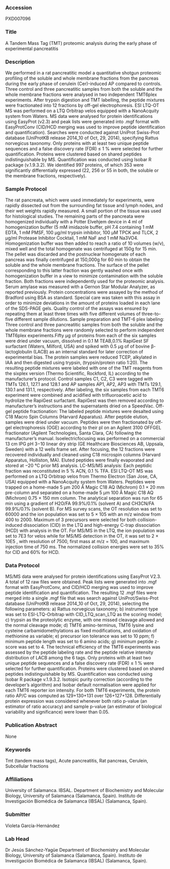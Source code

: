 ### Accession
PXD007096

### Title
A Tandem Mass Tag (TMT) proteomic analysis during the early phase of experimental pancreatitis

### Description
We performed in a rat pancreatitic model a quantitative shotgun proteomic profiling of the soluble and whole membrane fractions from the pancreas during the early phase of cerulein (Cer)-induced AP compared to controls. Three control and three pancreatitic samples from both the soluble and the whole membrane fractions were analysed in two independent TMT6plex experiments. After trypsin digestion and TMT labelling, the peptide mixtures were fractionated into 12 fractions by off-gel electrophoresis. ESI LTQ-OT MS was performed on a LTQ Orbitrap velos equipped with a NanoAcquity system from Waters. MS data were analysed for protein identifications using EasyProt (v2.3) and peak lists were generated into .mgf format with EasyProtConv (CID/HCD merging was used to improve peptide identification and quantification). Searches were conducted against UniProt Swiss-Prot database (UniProtKB release 2014_10 of Oct, 29, 2014), specifying Rattus norvegicus taxonomy. Only proteins with at least two unique peptide sequences and a false discovery rate (FDR) ≤ 1 % were selected for further quantification. Proteins were clustered based on shared peptides indistinguishable by MS. Quantification was conducted using Isobar R package (v.1.9.3.2). We identified 997 proteins, of which 353 were significantly differentially expressed (22, 256 or 55 in both, the soluble or the membrane fractions, respectively).

### Sample Protocol
The rat pancreata, which were used immediately for experiments, were rapidly dissected out from the surrounding fat tissue and lymph nodes, and their wet weights rapidly measured. A small portion of the tissue was used for histological studies. The remaining parts of the pancreata were homogenized individually with a Potter Elvehjem device in 4 ml of homogenization buffer (5 mM imidazole buffer, pH 7.4 containing 1 mM EDTA, 1 mM PMSF, 100 µg/ml trypsin inhibitor, 100 µM TPCK and TLCK, 2 µg/ml Protease Inhibitor Cocktail, 1 mM NaF and 1 mM Na3VO4. Homogenization buffer was then added to reach a ratio of 10 volumes (w/v), mixed well and the total homogenate was centrifuged at 150g for 15 min. The pellet was discarded and the postnuclear homogenate of each pancreas was finally centrifuged at 150,000g for 60 min to obtain the soluble and the whole membrane fractions. The surface of the pellet corresponding to this latter fraction was gently washed once with homogenization buffer in a view to minimize contamination with the soluble fraction. Both fractions were independently used for the proteomic analysis. Serum amylase was measured with a Gernon Star Modular Analyzer, as reported previously. Protein concentrations were assayed by the method of Bradford using BSA as standard. Special care was taken with this assay in order to minimize deviations in the amount of proteins loaded in each lane of the SDS-PAGE gels. Quality control of the assays was ensured by repeating them at least three times with five different volumes of three-to-five different sample dilutions.  Sample preparation and TMT-6 plex labeling: Three control and three pancreatitic samples from both the soluble and the whole membrane fractions were randomly selected to perform independent TMT6plex experiments.Fifty μg of proteins from each of the six samples were dried under vacuum, dissolved in 0.1 M TEAB,0.1% RapiGest SF surfactant (Waters, Milford, USA) and spiked with 0.5 µg  of of bovine β-lactoglobulin (LACB) as an internal standard for later correction of experimental bias. The protein samples were reduced TCEP, alkylated in IAA and then digested using trypsin, (trypsin/protein ratio 1:20). The resulting peptide mixtures were labeled with one of the TMT reagents from the sixplex version (Thermo Scientific, Rockford, IL) according to the manufacturer’s protocol. Control samples C1, C2, C3 were tagged with TMTs 126.1, 127.1 and 128.1 and AP samples AP1, AP2, AP3 with TMTs 129.1, 130.1 and 131.1, respectively. After labeling, the six samples from each TMT6 experiment were combined and acidified with trifluoroacetic acid to hydrolize the RapiGest surfactant. RapiGest was then removed according to manufacturer’s instructions and the supernatants dried on a SpeedVac.  Off-gel peptide fractionation: The labeled peptide mixtures were desalted using C18 Macro Spin Columns (Harvard Apparatus). After peptide elution, samples were dried under vacuum. Peptides were then fractionated by off-gel electrophoresis (OGE) according to their pI on an Agilent 3100 OFFGEL fractionator (Agilent Technologies, Santa Clara, CA) following the manufacturer’s manual. Isoelectricfocusing was performed on a commercial 13 cm IPG pH 3−10 linear dry strip (GE Healthcare Biosciences AB, Uppsala, Sweden) with a 12 wells frame set. After focusing, the 12 fractions were recovered individually and cleaned using C18 microspin columns (Harvard Apparatus, Holliston, MA). Eluted peptides were finally evaporated and stored at −20 °C prior MS analysis.  LC-MS/MS analysis: Each peptidic fraction was reconstituted in 5 % ACN, 0.1 % TFA. ESI LTQ-OT MS was performed on a LTQ Orbitrap velos from Thermo Electron (San Jose, CA, USA) equipped with a NanoAcquity system from Waters. Peptides were trapped on a home-made 5 µm 200 Å Magic C18 AQ (Michrom) 0.1 × 20 mm pre-column and separated on a home-made 5 µm 100 Å Magic C18 AQ (Michrom) 0.75 × 150 mm column. The analytical separation was run for 65 min using a gradient of H2O/FA 99.9%/0.1% (solvent A) and CH3CN/FA 99.9%/0.1% (solvent B). For MS survey scans, the OT resolution was set to 60000 and the ion population was set to 5 × 105 with an m/z window from 400 to 2000. Maximum of 3 precursors were selected for both collision-induced dissociation (CID) in the LTQ and high-energy C-trap dissociation (HCD) with analysis in the OT. For MS/MS in the LTQ, the ion population was set to 7E3 for velos while for MS/MS detection in the OT, it was set to 2 × 10E5 , with resolution of 7500, first mass at m/z = 100, and maximum injection time of 750 ms. The normalized collision energies were set to 35% for CID and 60% for HCD.

### Data Protocol
MS/MS data were analysed for protein identifications using EasyProt V2.3. A total of 12 raw files were obtained. Peak lists were generated into .mgf format with EasyProtConv, and CID/HCD merging was used to improve peptide identification and quantification. The resulting 12 .mgf files were merged into a single .mgf file that was search against UniProt/Swiss-Prot database (UniProtKB release 2014_10 of Oct, 29, 2014), selecting the following parameters: a) Rattus norvegicus taxonomy; b) instrument type was set to ESI-LTQ-Orbitrap with CID_LTQ_scan_LTQ as the scoring model; c) trypsin as the proteolytic enzyme, with one missed cleavage allowed and the normal cleavage mode; d) TMT6 amino-terminus, TMT6 lysine and cysteine carbamidomethylations as fixed modifications, and oxidation of methionine as variable; e) precursor ion tolerance was set to 10 ppm; f) minimum peptide length was set to 6 amino acids; g) minimum peptide z-score was set to 4. The technical efficiency of the TMT6 experiments was assessed by the peptide labeling rate and the peptide relative intensity distribution of LACB among the 6 tags. Only proteins with at least two unique peptide sequences and a false discovery rate (FDR) ≤ 1 % were selected for further quantification. Proteins were clustered based on shared peptides indistinguishable by MS. Quantification was conducted using Isobar R package v.1.9.3.2. Isotopic purity correction (according to the developer’s algorithm) and Isobar default normalisation were applied for each TMT6 reporter ion intensity. For both TMT6 experiments, the protein ratio AP/C was computed as 129+130+131 over 126+127+128. Differentially protein expression was considered whenever both ratio p-value (an estimator of ratio accuracy) and sample p-value (an estimator of biological variability and significance) were lower than 0.05.

### Publication Abstract
None

### Keywords
Tmt (tandem mass tags), Acute pancreatitis, Rat pancreas, Cerulein, Subcellular fractions

### Affiliations
University of Salamanca. IBSAL.
Department of Biochemistry and Molecular Biology, University of Salamanca (Salamanca, Spain). Instituto de Investigación Biomédica de Salamanca (IBSAL) (Salamanca, Spain).

### Submitter
Violeta García-Hernández

### Lab Head
Dr Jesús Sánchez-Yagüe
Department of Biochemistry and Molecular Biology, University of Salamanca (Salamanca, Spain). Instituto de Investigación Biomédica de Salamanca (IBSAL) (Salamanca, Spain).


